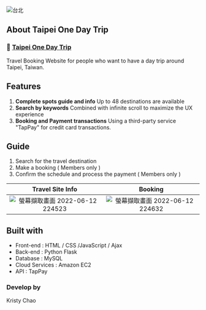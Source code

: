 

![台北](https://user-images.githubusercontent.com/95632624/173238261-3dfa89a5-0665-45c9-9ee4-969dbca1e028.jpg)

## About Taipei One Day Trip
### 🚀 [Taipei One Day Trip](http://54.161.96.147:3000/)
Travel Booking Website for people who want to have a day trip around Taipei, Taiwan.

## Features
1. **Complete spots guide and info** Up to 48 destinations are available 
2. **Search by keywords** Combined with infinite scroll to maximize the UX experience  
3. **Booking and Payment transactions** Using a third-party service "TapPay" for credit card transactions.  



## Guide
1. Search for the travel destination
2. Make a booking ( Members only )
3. Confirm the schedule and process the payment ( Members only )

Travel Site Info            |  Booking
:-------------------------: | :-------------------------:
![螢幕擷取畫面 2022-06-12 224523](https://user-images.githubusercontent.com/95632624/173238943-e3d6d754-3d73-4230-ad63-91e153b7f2c0.jpg) | ![螢幕擷取畫面 2022-06-12 224632](https://user-images.githubusercontent.com/95632624/173238775-81c020df-6ac0-4ed3-89c4-afb9ccfaced2.jpg)


## Built with
* Front-end : HTML / CSS /JavaScript / Ajax 
* Back-end : Python Flask
* Database : MySQL
* Cloud Services : Amazon EC2
* API : TapPay


### Develop by
Kristy Chao
